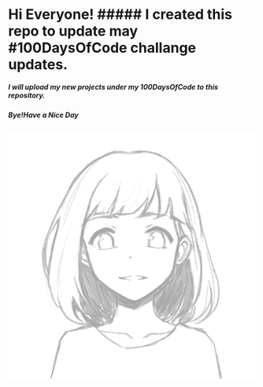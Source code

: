 # Hi Everyone! ##### I created this repo to update may #100DaysOfCode challange updates.
##### I will upload my new projects under my 100DaysOfCode to this repository.
##### Bye!Have a Nice Day                    
   ![Test Image 1](/images/img1.gif) 

